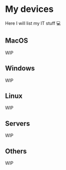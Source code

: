 # My devices

Here I will list my IT stuff 💻

## MacOS

WIP

## Windows

WIP

## Linux

WIP

## Servers

WIP

## Others

WIP